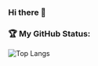 ### Hi there 👋

<!--
**joaolpferreira/joaolpferreira** is a ✨ _special_ ✨ repository because its `README.md` (this file) appears on your GitHub profile.

Here are some ideas to get you started:

#- 🔭 I’m currently working on ...
#- 🌱 I’m currently learning ...
#- 👯 I’m looking to collaborate on ...
#- 🤔 I’m looking for help with ...
#- 💬 Ask me about ...
#- 📫 How to reach me: ...
#- ⚡ Fun fact: ...
#-->

### :trophy: **My GitHub Status:**

![Top Langs](https://github-readme-stats.vercel.app/api/top-langs/?username=joaolpferreira&theme=tokyonight)
